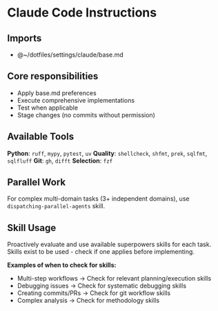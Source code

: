 # Claude Code Instructions

## Imports

- @~/dotfiles/settings/claude/base.md

## **Core responsibilities**

- Apply base.md preferences
- Execute comprehensive implementations
- Test when applicable
- Stage changes (no commits without permission)

## **Available Tools**

**Python**: `ruff`, `mypy`, `pytest`, `uv`
**Quality**: `shellcheck`, `shfmt`, `prek`, `sqlfmt`, `sqlfluff`
**Git**: `gh`, `difft`
**Selection**: `fzf`

## **Parallel Work**

For complex multi-domain tasks (3+ independent domains), use `dispatching-parallel-agents` skill.

## **Skill Usage**

Proactively evaluate and use available superpowers skills for each task. Skills exist to be used - check if one applies before implementing.

**Examples of when to check for skills:**

- Multi-step workflows → Check for relevant planning/execution skills
- Debugging issues → Check for systematic debugging skills
- Creating commits/PRs → Check for git workflow skills
- Complex analysis → Check for methodology skills
